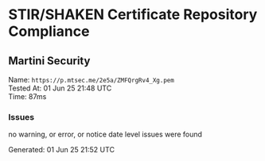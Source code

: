 # STIR/SHAKEN Certificate Repository Compliance

## Martini Security

Name: `https://p.mtsec.me/2e5a/ZMFQrgRv4_Xg.pem`\
Tested At: 01 Jun 25 21:48 UTC\
Time: 87ms

### Issues

no warning, or error, or notice date level issues were found

Generated: 01 Jun 25 21:52 UTC
